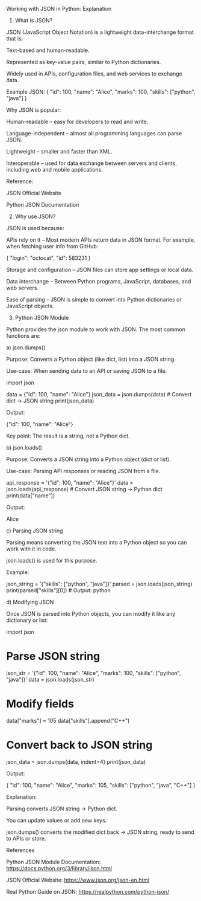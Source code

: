 Working with JSON in Python: Explanation
1. What is JSON?

JSON (JavaScript Object Notation) is a lightweight data-interchange format that is:

Text-based and human-readable.

Represented as key-value pairs, similar to Python dictionaries.

Widely used in APIs, configuration files, and web services to exchange data.

Example JSON:
{
    "id": 100,
    "name": "Alice",
    "marks": 100,
    "skills": ["python", "java"]
}


Why JSON is popular:

Human-readable – easy for developers to read and write.

Language-independent – almost all programming languages can parse JSON.

Lightweight – smaller and faster than XML.

Interoperable – used for data exchange between servers and clients, including web and mobile applications.

Reference:

JSON Official Website

Python JSON Documentation

2. Why use JSON?

JSON is used because:

APIs rely on it – Most modern APIs return data in JSON format. For example, when fetching user info from GitHub:

{
    "login": "octocat",
    "id": 583231
}


Storage and configuration – JSON files can store app settings or local data.

Data interchange – Between Python programs, JavaScript, databases, and web servers.

Ease of parsing – JSON is simple to convert into Python dictionaries or JavaScript objects.

3. Python JSON Module

Python provides the json module to work with JSON. The most common functions are:

a) json.dumps()

Purpose: Converts a Python object (like dict, list) into a JSON string.

Use-case: When sending data to an API or saving JSON to a file.

import json

data = {"id": 100, "name": "Alice"}
json_data = json.dumps(data)  # Convert dict → JSON string
print(json_data)


Output:

{"id": 100, "name": "Alice"}


Key point: The result is a string, not a Python dict.

b) json.loads()

Purpose: Converts a JSON string into a Python object (dict or list).

Use-case: Parsing API responses or reading JSON from a file.

api_response = '{"id": 100, "name": "Alice"}'
data = json.loads(api_response)  # Convert JSON string → Python dict
print(data["name"])


Output:

Alice

c) Parsing JSON string

Parsing means converting the JSON text into a Python object so you can work with it in code.

json.loads() is used for this purpose.

Example:

json_string = '{"skills": ["python", "java"]}'
parsed = json.loads(json_string)
print(parsed["skills"][0])  # Output: python

d) Modifying JSON

Once JSON is parsed into Python objects, you can modify it like any dictionary or list:

import json

# Parse JSON string
json_str = '{"id": 100, "name": "Alice", "marks": 100, "skills": ["python", "java"]}'
data = json.loads(json_str)

# Modify fields
data["marks"] = 105
data["skills"].append("C++")

# Convert back to JSON string
json_data = json.dumps(data, indent=4)
print(json_data)


Output:

{
    "id": 100,
    "name": "Alice",
    "marks": 105,
    "skills": ["python", "java", "C++"]
}


Explanation:

Parsing converts JSON string → Python dict.

You can update values or add new keys.

json.dumps() converts the modified dict back → JSON string, ready to send to APIs or store.


References

Python JSON Module Documentation: https://docs.python.org/3/library/json.html

JSON Official Website: https://www.json.org/json-en.html

Real Python Guide on JSON: https://realpython.com/python-json/
